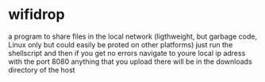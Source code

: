 # wifidrop
a program to share files in the local network (ligthweight, but garbage code, Linux only but could easily be proted on other platforms)
just run the shellscript and then if you get no errors navigate to youre local ip adress with the port 8080
anything that you upload there will be in the downloads directory of the host

